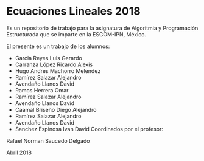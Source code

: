 # Ecuaciones Lineales 2018

Es un repositorio de trabajo para la asignatura de 
Algoritmia y Programación Estructurada 
que se imparte en la ESCOM-IPN, México.

El presente es un trabajo de los alumnos:
* Garcia Reyes Luis Gerardo
* Carranza López Ricardo Alexis
* Hugo Andres Machorro Melendez
* Ramírez Salazar Alejandro  
* Avendaño Llanos David
* Ramos Herrera Omar
* Ramírez Salazar Alejandro  
* Avendaño Llanos David
* Caamal Briseño Diego Alejandro  
* Ramírez Salazar Alejandro 
* Avendaño Llanos David
* Sanchez Espinosa Ivan David
Coordinados por el profesor:

Rafael Norman Saucedo Delgado

Abril 2018
